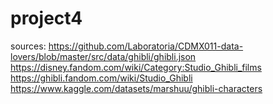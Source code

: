 # project4

sources:
https://github.com/Laboratoria/CDMX011-data-lovers/blob/master/src/data/ghibli/ghibli.json
https://disney.fandom.com/wiki/Category:Studio_Ghibli_films
https://ghibli.fandom.com/wiki/Studio_Ghibli
https://www.kaggle.com/datasets/marshuu/ghibli-characters
